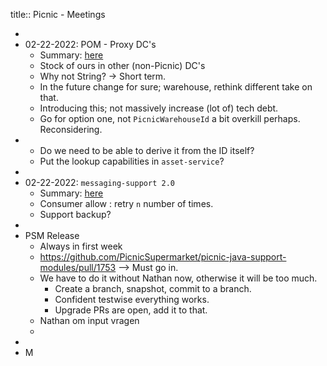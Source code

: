 title:: Picnic - Meetings

-
- 02-22-2022: POM - Proxy DC's
	- Summary: [here](https://github.com/PicnicSupermarket/picnic-java-support-modules/pull/1753#issuecomment-1047655869)
	- Stock of ours in other (non-Picnic) DC's
	- Why not String? -> Short term.
	- In the future change for sure; warehouse, rethink different take on that.
	- Introducing this; not massively increase (lot of) tech debt.
	- Go for option one, not `PicnicWarehouseId` a bit overkill perhaps. Reconsidering.
-
	- Do we need to be able to derive it from the ID itself?
	- Put the lookup capabilities in `asset-service`?
-
- 02-22-2022: `messaging-support 2.0`
	- Summary: [here](https://teampicnic.slack.com/archives/GM1TJ5YNB/p1645031314477989)
	- Consumer allow : retry `n` number of times.
	- Support backup?
-
- PSM Release
	- Always in first week
	- https://github.com/PicnicSupermarket/picnic-java-support-modules/pull/1753 --> Must go in.
	- We have to do it without Nathan now, otherwise it will be too much.
		- Create a branch, snapshot, commit to a branch.
		- Confident testwise everything works.
		- Upgrade PRs are open, add it to that.
	- Nathan om input vragen
	-
-
- M